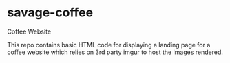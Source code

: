 # savage-coffee
Coffee Website

This repo contains basic HTML code for displaying a landing page for a coffee website which relies on 3rd party imgur to host the images rendered.
